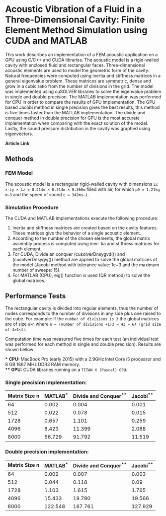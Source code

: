 # Acoustic Vibration of a Fluid in a Three-Dimensional Cavity: Finite Element Method Simulation using CUDA and MATLAB

This work describes an implementation of a FEM acoustic application on a GPU using C/C++ and CUDA libraries. The acoustic model is a rigid-walled cavity with enclosed fluid and rectangular faces. Three-dimensional acoustic elements are used to model the geometric form of the cavity. Natural frequencies were computed using inertia and stiffness matrices in a general eigenvalue problem. These matrices are symmetric, dense and grow in a cubic ratio from the number of divisions in the grid. The model was implemented using cuSOLVER libraries to solve the eigenvalue problem in single and double precision. The MATLAB implementation was performed for CPU in order to compare the results of GPU implementation. The GPU-based Jacobi method in single precision gives the best results, this method is five times faster than the MATLAB implementation. The divide and conquer method in double precision for GPU is the most accurate implementation when comparing with the exact solution of the model. Lastly, the sound pressure distribution in the cavity was graphed using eigenvectors.

**Article Link**

## Methods
### FEM Model
The acoustic model is a rectangular rigid-walled cavity with dimensions `Lx × Ly × Lz = 0.414m × 0.314m × 0.360m` filled with air, for which `ρ0 = 1.21kg m−3` and the speed of sound `c = 342ms−1`.

### Simulation Procedure
The CUDA and MATLAB implementations execute the following procedure:
1) Inertia and stiffness matrices are created based on the cavity features. These matrices give the behavior of a single acoustic element.
2) According to the number of the chosen elements, the global matrix assembly process is computed using iner- tia and stiffness matrices for each element.
3) For CUDA, Divide an conquer (cusolverDn<t>sygvd()) and (cusolverDn<t>sygvj()) method are applied to solve the global matrices of the model (Jacobi method with tolerance value: 1e−3 and the maximum number of sweeps: 15).
4) For MATLAB (CPU), eig() function is used (QR method) to solve the global matrices.
  
## Performance Tests
The rectangular cavity is divided into regular elements, thus the number of nodes corresponds to the number of divisions in any side plus one raised to the cube. For example: if the `number of divisions is 3` the global matrices are of size `n×n` where `n = (number of divisions +1)3 = 43 = 64 (grid size of 4×4×4)`.<br>

Computation time was measured five times for each test (an individual test was performed for each method in single and double precision). Results are shown bellow:


<b>*</b> **CPU:** MacBook Pro (early 2015) with a 2.9GHz Intel Core i5 processor and 8 GB 1867 MHz DDR3 RAM memory.<br> 
<b>**</b> **GPU:** CUDA libraries running on a `TITAN X (Pascal) GPU`.<br>

### Single precision implementation:

| Matrix Size n | MATLAB<sup>*</sup> | Divide and Conquer<sup>**</sup> | Jacobi<sup>**</sup> |
| --- | --- |  --- |  --- | 
|64 | 0.002 | 0.004 | 0.001|
|512 | 0.022 | 0.078 | 0.015|
|1728 | 0.657 | 1.101 |0.259|
|4096 | 8.423 | 11.399 | 2.088|
|8000 | 56.729 | 91.792 | 11.519|

### Double precision implementation:

| Matrix Size n | MATLAB<sup>*</sup> | Divide and Conquer<sup>**</sup> | Jacobi<sup>**</sup> |
| --- | --- |  --- |  --- | 
| 64 |0.002 |0.007 |0.003|
|512 |0.044 |0.118 |0.09|
|1728 |1.103 |1.615 |1.765|
|4096 |15.433 |19.780 |19.566|
|8000 |122.548 |167.761 |127.929|







